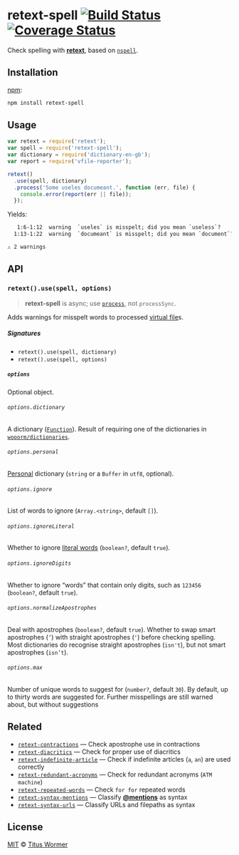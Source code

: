 # retext-spell [![Build Status][travis-badge]][travis] [![Coverage Status][codecov-badge]][codecov]

Check spelling with [**retext**][retext], based on [`nspell`][nspell].

## Installation

[npm][]:

```bash
npm install retext-spell
```

## Usage

```js
var retext = require('retext');
var spell = require('retext-spell');
var dictionary = require('dictionary-en-gb');
var report = require('vfile-reporter');

retext()
  .use(spell, dictionary)
  .process('Some useles documeant.', function (err, file) {
    console.error(report(err || file));
  });
```

Yields:

```txt
   1:6-1:12  warning  `useles` is misspelt; did you mean `useless`?      retext-spell  retext-spell
  1:13-1:22  warning  `documeant` is misspelt; did you mean `document`?  retext-spell  retext-spell

⚠ 2 warnings
```

## API

### `retext().use(spell, options)`

> **retext-spell** is async; use [`process`][process], not `processSync`.

Adds warnings for misspelt words to processed [virtual
file][vfile]s.

##### Signatures

*   `retext().use(spell, dictionary)`
*   `retext().use(spell, options)`

##### `options`

Optional object.

###### `options.dictionary`

A dictionary ([`Function`][dictionaries]).  Result of requiring one of the
dictionaries in [`wooorm/dictionaries`][dictionaries].

###### `options.personal`

[Personal][] dictionary (`string` or a `Buffer` in `utf8`, optional).

###### `options.ignore`

List of words to ignore (`Array.<string>`, default `[]`).

###### `options.ignoreLiteral`

Whether to ignore [literal words][literal] (`boolean?`, default `true`).

###### `options.ignoreDigits`

Whether to ignore “words” that contain only digits, such as `123456`
(`boolean?`, default `true`).

###### `options.normalizeApostrophes`

Deal with apostrophes (`boolean?`, default `true`).  Whether to swap smart
apostrophes (`’`) with straight apostrophes (`'`) before checking spelling.
Most dictionaries do recognise straight apostrophes (`isn't`), but not smart
apostrophes (`isn’t`).

###### `options.max`

Number of unique words to suggest for (`number?`, default `30`).  By default,
up to thirty words are suggested for.  Further misspellings are still warned
about, but without suggestions

## Related

*   [`retext-contractions`](https://github.com/retextjs/retext-contractions)
    — Check apostrophe use in contractions
*   [`retext-diacritics`](https://github.com/retextjs/retext-diacritics)
    — Check for proper use of diacritics
*   [`retext-indefinite-article`](https://github.com/retextjs/retext-indefinite-article)
    — Check if indefinite articles (`a`, `an`) are used correctly
*   [`retext-redundant-acronyms`](https://github.com/retextjs/retext-redundant-acronyms)
    — Check for redundant acronyms (`ATM machine`)
*   [`retext-repeated-words`](https://github.com/retextjs/retext-repeated-words)
    — Check `for for` repeated words
*   [`retext-syntax-mentions`](https://github.com/retextjs/retext-syntax-mentions)
    — Classify [**@mentions**](https://github.com/blog/821) as syntax
*   [`retext-syntax-urls`](https://github.com/retextjs/retext-syntax-urls)
    — Classify URLs and filepaths as syntax

## License

[MIT][license] © [Titus Wormer][author]

<!-- Definitions -->

[travis-badge]: https://img.shields.io/travis/retextjs/retext-spell.svg

[travis]: https://travis-ci.org/retextjs/retext-spell

[codecov-badge]: https://img.shields.io/codecov/c/github/retextjs/retext-spell.svg

[codecov]: https://codecov.io/github/retextjs/retext-spell

[npm]: https://docs.npmjs.com/cli/install

[license]: LICENSE

[author]: http://wooorm.com

[retext]: https://github.com/retextjs/retext

[process]: https://github.com/unifiedjs/unified#processorprocessfilevalue-done

[vfile]: https://github.com/vfile/vfile

[dictionaries]: https://github.com/retextjs/dictionaries

[nspell]: https://github.com/wooorm/nspell

[literal]: https://github.com/syntax-tree/nlcst-is-literal#isliteralparent-index

[personal]: https://github.com/wooorm/nspell#personal-dictionary-documents
